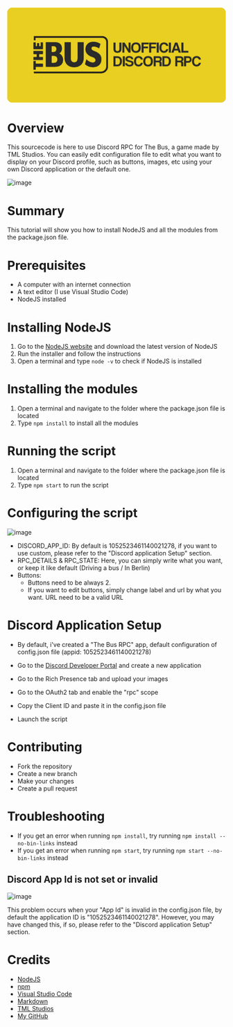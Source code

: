 ![Logo](https://raw.githubusercontent.com/Leobrtl/thebus-rpc/main/logo.png)
# Overview
This sourcecode is here to use Discord RPC for The Bus, a game made by TML Studios. You can easily edit configuration file to edit what you want to display on your Discord profile, such as buttons, images, etc using your own Discord application or the default one.

![image](https://user-images.githubusercontent.com/29234452/208965256-c4318db9-7c04-43c5-970d-35edc4484376.png)


# Summary
This tutorial will show you how to install NodeJS and all the modules from the package.json file.

# Prerequisites
- A computer with an internet connection
- A text editor (I use Visual Studio Code)
- NodeJS installed

# Installing NodeJS
1. Go to the [NodeJS website](https://nodejs.org/en/download/) and download the latest version of NodeJS
2. Run the installer and follow the instructions
3. Open a terminal and type `node -v` to check if NodeJS is installed

# Installing the modules
1. Open a terminal and navigate to the folder where the package.json file is located
2. Type `npm install` to install all the modules

# Running the script
1. Open a terminal and navigate to the folder where the package.json file is located
2. Type `npm start` to run the script

# Configuring the script

![image](https://user-images.githubusercontent.com/29234452/208965004-9e3abb34-f026-498c-a188-7f11521f1ff3.png)

- DISCORD_APP_ID: By default is 1052523461140021278, if you want to use custom, please refer to the "Discord application Setup" section.
- RPC_DETAILS & RPC_STATE: Here, you can simply write what you want, or keep it like default (Driving a bus / In Berlin)
- Buttons:
    - Buttons need to be always 2.
    - If you want to edit buttons, simply change label and url by what you want. URL need to be a valid URL

# Discord Application Setup

- By default, i've created a "The Bus RPC" app, default configuration of config.json file (appid: 1052523461140021278)

- Go to the [Discord Developer Portal](https://discord.com/developers/applications) and create a new application
- Go to the Rich Presence tab and upload your images
- Go to the OAuth2 tab and enable the "rpc" scope
- Copy the Client ID and paste it in the config.json file
- Launch the script

# Contributing
- Fork the repository
- Create a new branch
- Make your changes
- Create a pull request


# Troubleshooting
- If you get an error when running `npm install`, try running `npm install --no-bin-links` instead
- If you get an error when running `npm start`, try running `npm start --no-bin-links` instead

## Discord App Id is not set or invalid
![image](https://user-images.githubusercontent.com/29234452/208963736-739ae705-6661-48b7-b459-ad959eae4347.png)

This problem occurs when your "App Id" is invalid in the config.json file, by default the application ID is "1052523461140021278". 
However, you may have changed this, if so, please refer to the "Discord application Setup" section.


# Credits
- [NodeJS](https://nodejs.org/en/)
- [npm](https://www.npmjs.com/)
- [Visual Studio Code](https://code.visualstudio.com/)
- [Markdown](https://daringfireball.net/projects/markdown/)
- [TML Studios](https://tml-studios.de/)
- [My GitHub](https://github.com/Leobrtl)
